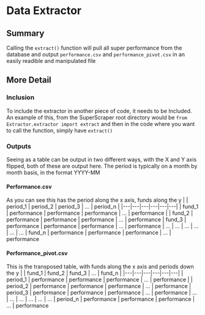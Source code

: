 # Data Extractor
## Summary
Calling the `extract()` function will pull all super performance from the database and output `performance.csv` and `performance_pivot.csv` in an easily readible and manipulated file

## More Detail
### Inclusion
To include the extractor in another piece of code, it needs to be Included. An example of this, from the SuperScraper root directory would be `from Extractor.extractor import extract` and then in the code where you want to call the function, simply have `extract()`

### Outputs
Seeing as a table can be output in two different ways, with the X and Y axis flipped, both of these are output here. The period is typically on a month by month basis, in the format YYYY-MM
#### **Performance.csv**
As you can see this has the period along the x axis, funds along the y
|  | period_1 | period_2 | period_3 | ... | period_n |
|---|---|---|---|---|---|
| fund_1 | performance | performance | performance | ... | performance |
| fund_2 | performance | performance | performance | ... | performance
| fund_3 | performance | performance | performance | ... | performance
| ... | ... | ... | ... | ... | ...
| fund_n | performance | performance | performance | ... | performance

#### **Performance_pivot.csv**
This is the transposed table, with funds along the x axis and periods down the y
|  | fund_1 | fund_2 | fund_3 | ... | fund_n |
|---|---|---|---|---|---|
| period_1 | performance | performance | performance | ... | performance |
| period_2 | performance | performance | performance | ... | performance
| period_3 | performance | performance | performance | ... | performance
| ... | ... | ... | ... | ... | ...
| period_n | performance | performance | performance | ... | performance


